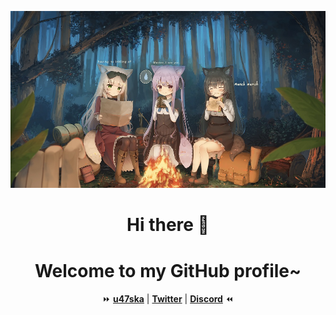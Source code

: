 <p align="center">
  <a href="https://u47ska.github.io"><img src="bbd7tenjry5ijk5.jpg" alt="Banner"></a>
</p>

<h1 align="center">Hi there 👋</h1>
<h1 align="center">Welcome to my GitHub profile~</h1>

<p align="center">
  ⏩
  <strong><a href="https://u47ska.github.io">u47ska</a></strong> |
  <strong><a href="https://twitter.com/">Twitter</a></strong> |
  <strong><a href="https://discord.gg/">Discord</a></strong>	
  ⏪
</p>

<!--
**u47ska/u47ska** is a ✨ _special_ ✨ repository because its `README.md` (this file) appears on your GitHub profile.

Here are some ideas to get you started:

- 🔭 I’m currently working on ...
- 🌱 I’m currently learning ...
- 👯 I’m looking to collaborate on ...
- 🤔 I’m looking for help with ...
- 💬 Ask me about ...
- 📫 How to reach me: ...
- 😄 Pronouns: ...
- ⚡ Fun fact: ...
-->
